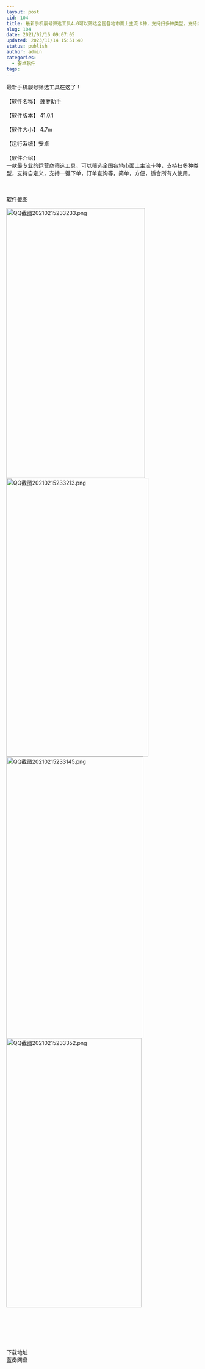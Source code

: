 ```yaml
---
layout: post
cid: 104
title: 最新手机靓号筛选工具4.0可以筛选全国各地市面上主流卡种，支持扫多种类型，支持自定义，支持一键下单，订单查询等，简单，方便，适合所有人使用。
slug: 104
date: 2021/02/16 09:07:05
updated: 2023/11/14 15:51:40
status: publish
author: admin
categories: 
  - 安卓软件
tags: 
---
```



<div alt="潮男心博客 www.cnx0.com" >
				最新手机靓号筛选工具在这了！<br><br>
【软件名称】 菠萝助手<br><br>
【软件版本】 41.0.1<br><br>
【软件大小】 4.7m<br><br>
【运行系统】安卓<br><br>
【软件介绍】 <br>
一款最专业的运营商筛选工具，可以筛选全国各地市面上主流卡种，支持扫多种类型，支持自定义，支持一键下单，订单查询等，简单，方便，适合所有人使用。<br><br><br><p>
	软件截图
</p>
<p>
	<a target="_blank" href="https://www.dbg188.com/content/uploadfile/202102/bacd1613403341.png" id="ematt:23470"><img src="https://www.dbg188.com/content/uploadfile/202102/bacd1613403341.png" title="点击查看原图" alt="QQ截图20210215233233.png" border="0" width="363" height="705"></a><a target="_blank" href="https://www.dbg188.com/content/uploadfile/202102/e63b1613403340.png" id="ematt:23468"><img src="https://www.dbg188.com/content/uploadfile/202102/e63b1613403340.png" title="点击查看原图" alt="QQ截图20210215233213.png" border="0" width="372" height="728"></a><a target="_blank" href="https://www.dbg188.com/content/uploadfile/202102/3faf1613403340.png" id="ematt:23466"><img src="https://www.dbg188.com/content/uploadfile/202102/3faf1613403340.png" title="点击查看原图" alt="QQ截图20210215233145.png" border="0" width="359" height="735"></a><a target="_blank" href="https://www.dbg188.com/content/uploadfile/202102/26331613403342.png" id="ematt:23472"><img src="https://www.dbg188.com/content/uploadfile/202102/26331613403342.png" title="点击查看原图" alt="QQ截图20210215233352.png" border="0" width="354" height="703"></a>
</p>
<p>
	<br></p>
<p>
	<br></p>
<p>
	<br></p>
<div class="Fengdown_tit">
	<i class="ico"></i>下载地址 
</div>
<span onclick="window.open('https://jxdbgcom.lanzous.com/iZNEqlpkwra');" class="Fengdown"><i class="ico"></i><i class="line"></i>蓝奏网盘</span> 			</div>
			